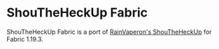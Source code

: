# ShouTheHeckUp Fabric

ShouTheHeckUp Fabric is a port of [RainVaperon's ShouTheHeckUp](https://github.com/RainVaporeon/ShouTheHeckUp) for Fabric 1.19.3.
